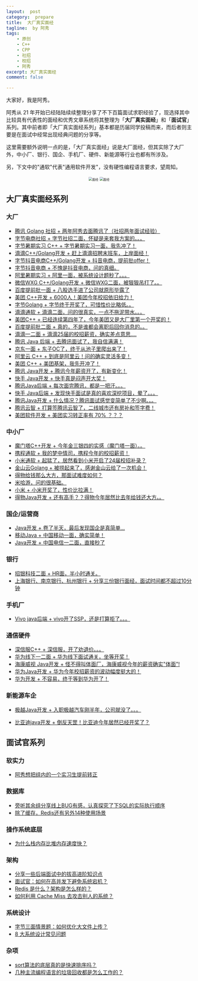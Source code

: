 ```yaml
---
layout:  post
category:  prepare
title:  大厂真实面经
tagline:  by 阿秀
tags:
    - 原创
    - C++
    - CPP
    - 社招
    - 校招
    - 阿秀
excerpt: 大厂真实面经
comment: false

---
```




大家好，我是阿秀。

阿秀从 21 年开始已经陆陆续续整理分享了不下百篇面试求职经验了，现选择其中比较具有代表性的面经和优秀文章系统将其整理为「**大厂真实面经**」和「**面试官**」系列。其中前者即「大厂真实面经系列」基本都是历届同学投稿而来，而后者则主要是在面试中经常出现经典问题的分享等。

这里需要额外说明一点的是，「大厂真实面经」说是大厂面经，但其实除了大厂外，中小厂、银行、国企、手机厂、硬件、新能源等行业也都有所涉及。

另，下文中的"通软"代表"通用软件开发"，没有硬性编程语言要求，望周知。

<div align="center" >
  <img src="./0-guide.assets/202503171454563.png" alt="面经" style="zoom: 60%;" />
  <img src="./0-guide.assets/202503171454467.png" alt="面经" style="zoom: 60%;" />
  </div>

## 大厂真实面经系列

### 大厂

- [腾讯 Golang 社招 + 两年阿秀去面腾讯了（社招两年面试经验）](https://mp.weixin.qq.com/s/UyiaWuQzmL6es-s6Ob_tCQ)
- [字节电商社招 + 字节社招二面，怀疑是来套我方案的。。。](https://mp.weixin.qq.com/s?__biz=Mzk0ODU4MzEzMw==&mid=2247515955&idx=1&sn=05324b9d690317f80b0b2b117c07386b&chksm=c3679081f4101997a0d302fe678db9a96fffc7e40bcf3ec37419348a8b242aa176f69246c90b&scene=178&cur_album_id=3240469374491459584#rd)
- [字节暑期实习 C++ + 字节暑期实习一面，我先冲了！](https://mp.weixin.qq.com/s?__biz=Mzk0ODU4MzEzMw==&mid=2247521575&idx=1&sn=1ba534fadba3cf1c294312a1d2aa54e8&chksm=c367ba95f410338331e5eb1411747d0ba3e804901c969349691383ee095a60be8c264e684214&scene=178&cur_album_id=3240469374491459584#rd)
- [滴滴C++/Golang开发 + 赶上滴滴招聘末班车，上岸面经！](https://mp.weixin.qq.com/s?__biz=Mzk0ODU4MzEzMw==&mid=2247512149&idx=1&sn=7258af18551626f4f0e0680313bbf9f3&chksm=c3679fe7f41016f146a52d42e87656222cf63ba224709daa8753529002015aead5e7a96c5e99&scene=178&cur_album_id=3240469374491459584#rd)
- [字节抖音电商C++/Golang开发 +  抖音电商，提前批offer！](https://mp.weixin.qq.com/s?__biz=Mzk0ODU4MzEzMw==&mid=2247512189&idx=1&sn=8e128be61b1c7e4cc27beecf8771181f&source=41#wechat_redirect)
- [字节抖音电商 + 不愧是抖音电商，问的真细。](https://mp.weixin.qq.com/s?__biz=Mzk0ODU4MzEzMw==&mid=2247512202&idx=1&sn=2de3af09c9497515c01e49e2eac9f68e&chksm=c3679f38f410162e0f45c0e9775b0b0cee15fde64a18fd4ac64f6cdb959cdfdb531ed4f9440d&scene=178&cur_album_id=3240469374491459584#rd)
- [阿里暑期实习 + 阿里一面，被系统设计题秒了。。。](https://mp.weixin.qq.com/s?__biz=Mzk0ODU4MzEzMw==&mid=2247521707&idx=1&sn=da92c5da8029d218126fb18049755420&chksm=c367ba19f410330fcf7cf0a10d0281ed53dd5fe93ca4f04140f59160e3e1e2a186cc131b990c&scene=178&cur_album_id=3240469374491459584#rd)
- [微信WXG C++/Golang开发 + 微信WXG二面，被狠狠吊打了。。](https://mp.weixin.qq.com/s?__biz=Mzk0ODU4MzEzMw==&mid=2247515840&idx=1&sn=b20988be9eba0b742f645e91a6824a09&chksm=c3679172f4101864811c7201549fcb6f0ed0589e2f722ca73b3ae323349f587c146911fca1ce&scene=178&cur_album_id=3240469374491459584#rd)
- [百度提前批一面 + 八股选手进了公司就原形毕露了](https://mp.weixin.qq.com/s?__biz=Mzk0ODU4MzEzMw==&mid=2247518058&idx=1&sn=836e5a817c91b1e7e4fe9fda4849fe88&chksm=c367a8d8f41021cee12f4c97649b76848e1f4d8ae7209aa4ca9c0eb27ac2b76c091af65dd88c&scene=178&cur_album_id=3240469374491459584#rd)
- [美团 C++开发 + 6000人！美团今年校招依旧给力！](https://mp.weixin.qq.com/s?__biz=Mzk0ODU4MzEzMw==&mid=2247518231&idx=1&sn=c9db84222305dc99602eeaaf0243fe55&chksm=c367a7a5f4102eb31e9401d65898a92de0f79a220894d99780b539be1ab54024474f564c9ac0&scene=178&cur_album_id=3240469374491459584#rd)
- [字节Golang + 字节终于开奖了，可惜性价比略低。。](https://mp.weixin.qq.com/s?__biz=Mzk0ODU4MzEzMw==&mid=2247520279&idx=1&sn=aff0774eb1dc80d31caf08228be3b5a2&chksm=c367bfa5f41036b305d980afd162f672d815fd0beae4dfc521aaf7ccf58aa056ac1b6a66c465&scene=178&cur_album_id=3240469374491459584#rd)
- [滴滴通软 + 滴滴二面，问的很真实，一点不拖泥带水。。。](https://mp.weixin.qq.com/s?__biz=Mzk0ODU4MzEzMw==&mid=2247516211&idx=1&sn=817f1453e12e917110e708a768466394&chksm=c367af81f4102697ab2cf18ae2e9b1ba5c595c0c3f98f0521a8fde79f0fca49af701ad0d8545&scene=178&cur_album_id=3240469374491459584#rd)
- [美团C++ + 已经连续第四年了，今年美团又是大厂里第一个开奖的！](https://mp.weixin.qq.com/s?__biz=Mzk0ODU4MzEzMw==&mid=2247520102&idx=1&sn=19983ae223e5eb7933e3c882cd8ef392&chksm=c367a0d4f41029c24860d61059b5d11a3cf0c4b03d109f91e10caaba03976f85e58912181553&scene=178&cur_album_id=3240469374491459584&poc_token=HJrJ3mejl8ldAzOlKvyvSfLELDnAGQhnlj_8Q33p)
- [百度提前批二面 + 真的，不是谁都会离职后回你消息的。。](https://mp.weixin.qq.com/s?__biz=Mzk0ODU4MzEzMw==&mid=2247518133&idx=1&sn=77de546715823690e9952213c6a1c51b&chksm=c367a807f4102111ca484b78720020d99d2f2e80a33f2caefbb9f5fa0b9cd177aeb7bc6076f4&scene=178&cur_album_id=3240469374491459584#rd)
- [滴滴一二面 + 滴滴25届的校招薪资，确实差点意思....](https://mp.weixin.qq.com/s?__biz=Mzk0ODU4MzEzMw==&mid=2247521192&idx=1&sn=d759e602a48a797708f35d722379da15&chksm=c367bc1af410350cd8e1ac1ae61bbffc245dd8d502d69000ed6fc6555dcbc02619d3152acaf1&scene=178&cur_album_id=3240469374491459584#rd)
- [腾讯 Java 后端 + 去腾讯面试了，我自信满满！](https://mp.weixin.qq.com/s/NZ8tQN-MaBOY7waRiMLyBg)
- [京东一面 + 东子OC了，终于从池子里爬出来了！](https://mp.weixin.qq.com/s/H7i9xnW3LG05rpqvQEL7Aw)
- [阿里云 C++ + 到底是阿里云！问的确实灵活多变！](https://mp.weixin.qq.com/s/T_gwKZb48c6TpSb6wgoIRA)
- [美团 C++ + 美团基架，我先开冲了！](https://mp.weixin.qq.com/s/f3o85XeoreEIfcA2X-cyTg)
- [腾讯 Java开发 + 腾讯今年薪资开了，有新变化！](https://mp.weixin.qq.com/s?__biz=Mzk0ODU4MzEzMw==&mid=2247520550&idx=1&sn=b368bc11f3987c12c93e6a580e36f9f3&chksm=c367be94f410378260e9abffc80198f5867d9293cf7b8079e80f78087e7b4cceee1f1b294644&scene=178&cur_album_id=3240469374491459584#rd)
- [快手 Java开发 + 快手真是闷声开大奖！](https://mp.weixin.qq.com/s?__biz=Mzk0ODU4MzEzMw==&mid=2247520424&idx=1&sn=29283ecc7f5c1e8a9bfa7985306563a4&chksm=c367bf1af410360c84be31da736a72b98be2d5be37fb4609d48229083d3a132e06d1eef5eab6&scene=178&cur_album_id=3240469374491459584#rd)
- [腾讯Java后端 + 每次面完腾讯，都是一把汗。。。](https://mp.weixin.qq.com/s/fuz5DZUfnzZMPRTTW55d5Q)
- [快手 Java后端 + 发现快手面试是真的喜欢深挖项目，晕了。。。](https://mp.weixin.qq.com/s/tlo2kB-M914NqXsG7OS8aA)
- [腾讯Java开发 + 什么情况？腾讯面试感觉变简单了不少啊。。。](https://mp.weixin.qq.com/s/VB5YpC0ZWewQR8edtpOSsQ)
- [腾讯云智 + 打算签腾讯云智了，二线城市还有房补和签字费！](https://mp.weixin.qq.com/s?__biz=Mzk0ODU4MzEzMw==&mid=2247520816&idx=1&sn=6f0fbd5a0c6034112a9cb4a8e003f278&chksm=c367bd82f4103494c4aa765590e534233ea3ff450937214f99b6f841e142d142bbfac7c35a81&scene=178&cur_album_id=3240469374491459584#rd)
- [美团软件开发 + 美团实习转正率有 70% ？？？](https://mp.weixin.qq.com/s?__biz=Mzk0ODU4MzEzMw==&mid=2247518151&idx=1&sn=267f72f0f0eb30b14d5e6133d4cf1085&chksm=c367a875f41021638076342a0da9ce94f763d5b3adb0ee6818d98fd50a4ed54c8df098b2f178&scene=178&cur_album_id=3240469374491459584#rd)

### 中小厂

- [魔门塔C++开发 + 今年金三银四的实感（魔门塔一面）。。](https://mp.weixin.qq.com/s/FYM0o34hAR5mkuFYIg8nOA)
- [携程通软 + 我的梦中情司，携程今年的校招薪资！](https://mp.weixin.qq.com/s?__biz=Mzk0ODU4MzEzMw==&mid=2247521053&idx=1&sn=949f136f628fc36f3a3484fb2a8fe3ff&chksm=c367bcaff41035b931753d795dd6fbe0c5695ffa2112850f8527337474fce4ebda9e205efb08&scene=178&cur_album_id=3240469374491459584#rd)
- [小米通软 + 起猛了，居然看到小米开启了24届校招补录？](https://mp.weixin.qq.com/s?__biz=Mzk0ODU4MzEzMw==&mid=2247519241&idx=1&sn=cab4ee668b1e31efdba78be93b9adee0&chksm=c367a3bbf4102aada6650cb0fa8097792c0bcce8692db3ef89c490219ae2deef0974dd9ec7a3&scene=178&cur_album_id=3240469374491459584#rd)
- [金山云Golang + 被捞起来了，感谢金山云给了一次机会！](https://mp.weixin.qq.com/s/Zv-SuTvrNDd-FqWrzWpyuw)
- [得物给钱那么大方，那面试难度如何？]( https://mp.weixin.qq.com/s/DpiREUYchdML0WAiW0d7eA) 
- [米哈游，问的很基础。](https://mp.weixin.qq.com/s/6VXbafbHb5_Gxi4nVE1deg)
- [小米 + 小米开奖了，性价比拉满！](https://mp.weixin.qq.com/s?__biz=Mzk0ODU4MzEzMw==&mid=2247520207&idx=1&sn=81f150f9fe3ef7267a719db1c1044dba&chksm=c367a07df410296b953fab97e1fc79227f28e1d88ed9140f24d6114ee9b7d62961db9b8690bf&scene=178&cur_album_id=3240469374491459584#rd)
- [得物Java开发 + 还有高手？？得物今年居然比去年给钱还大方。。](https://mp.weixin.qq.com/s?__biz=Mzk0ODU4MzEzMw==&mid=2247520743&idx=1&sn=64e592c230ba2d8c6000b9870a748d77&chksm=c367be55f41037437af2ab916337d3c70331e5b51877a71a132ae83bd6b0830a937de9403bb7&scene=178&cur_album_id=3240469374491459584#rd)

### 国企/运营商

- [Java开发 + 卷了半天，最后发现国企是真简单...](https://mp.weixin.qq.com/s/eN468sGVuY59x7LrFfQ3-A)
- [移动Java + 中国移动一面，确实简单！](https://mp.weixin.qq.com/s?__biz=Mzk0ODU4MzEzMw==&mid=2247521529&idx=1&sn=36b4bb276d7ccb95bb14e61aac78b9cd&chksm=c367bb4bf410325dcdf558ea0f2236cf32e95866b564ece9aa7f8c9df162d825b450dc292066&scene=178&cur_album_id=3240469374491459584#rd)
- [Java开发 + 中国电信一二面，直接秒了](https://mp.weixin.qq.com/s/a4o31awu_Rn5r7utm79iYQ)

### 银行

- [招银科技二面 + HR面，半小时通关。](https://mp.weixin.qq.com/s?__biz=Mzk0ODU4MzEzMw==&mid=2247519180&idx=1&sn=a3c1d594202ffff1ba6006c2f563ae03&chksm=c367a47ef4102d68942789f2da1aa1826ff6bb25c446719a2768812432609a589d9065090c7f&scene=178&cur_album_id=3240469374491459584#rd)
- [上海银行、南京银行、杭州银行 + 分享三份银行面经，面试时间都不超过10分钟](https://mp.weixin.qq.com/s/S1mQtCrTmLha0v8GDk630Q)

### 手机厂

- [Vivo java后端 + vivo开了SSP，还是打算拒了。。。](https://mp.weixin.qq.com/s?__biz=Mzk0ODU4MzEzMw==&mid=2247520059&idx=1&sn=823d02c4b543a59a73bcde42f13385c5&chksm=c367a089f410299f2cdcc60e50ade6aa3b2933ed5781ef5fc8dc55089cdcb379a2c230cca590&scene=178&cur_album_id=3240469374491459584#rd)

### 通信硬件

- [深信服C++ + 深信服，开了劝退价。。。](https://mp.weixin.qq.com/s?__biz=Mzk0ODU4MzEzMw==&mid=2247519994&idx=1&sn=6962082dd6416f4bf59e169242f67134&chksm=c367a148f410285e609b76159fa8ddfecb5a117ee091f9e3ff37792718e97dbc43c8c4e09a7b&scene=178&cur_album_id=3240469374491459584#rd)
- [华为线下一二面 + 华为线下面试通关，坐等开奖！](https://mp.weixin.qq.com/s?__biz=Mzk0ODU4MzEzMw==&mid=2247519913&idx=1&sn=c46c65c387c05cb5435139d8d18eb318&chksm=c367a11bf410280dc1579e273303da877f4317c3ec52b7c2eefcce8fdd1367169567d94a65fc&scene=178&cur_album_id=3240469374491459584#rd)
- [海康威视 Java开发 + 怪不得叫体面厂，海康威视今年的薪资确实"体面"!](https://mp.weixin.qq.com/s?__biz=Mzk0ODU4MzEzMw==&mid=2247520085&idx=1&sn=84e872562197880c6b2e86b4a523a546&chksm=c367a0e7f41029f181b80c1f638f39d71a5de036c506380d9413dacabb592a45aaba663b8d64&scene=178&cur_album_id=3240469374491459584#rd)
- [华为Java开发 + 华为今年校招薪资的波动幅度挺大的！](https://mp.weixin.qq.com/s?__biz=Mzk0ODU4MzEzMw==&mid=2247520461&idx=1&sn=90c27d4ea92774ad0f6bf2a045b1bb40&chksm=c367bf7ff41036698eacd4cc44936bc23825bf56c0a714be2c5af3050510fff851f8d72bb3cd&scene=178&cur_album_id=3240469374491459584#rd)
- [华为开发 + 不容易，终于等到华为开了！](https://mp.weixin.qq.com/s?__biz=Mzk0ODU4MzEzMw==&mid=2247520609&idx=1&sn=0dcdd51da95b3adb60f66d800a891131&chksm=c367bed3f41037c52cecdd758c59f0960c837c4dde58f569b0b6da1085ceafc2c657050ded1b&scene=178&cur_album_id=3240469374491459584#rd)

### 新能源车企

- [极越Java开发 + 入职极越汽车刚半年，公司就没了。。。](https://mp.weixin.qq.com/s?__biz=Mzk0ODU4MzEzMw==&mid=2247520952&idx=1&sn=486a1c5fd66d6d880733796e6fb04016&chksm=c367bd0af410341c5475fb4261e6b57d051fb73bcc0d06fcdde7872572a9bc20a0a34c9af018&scene=178&cur_album_id=3240469374491459584#rd)

- [比亚迪java开发 + 倒反天罡！比亚迪今年居然已经开奖了？](https://mp.weixin.qq.com/s?__biz=Mzk0ODU4MzEzMw==&mid=2247519687&idx=1&sn=d11c753da8b981b269fa3202ca73c43b&chksm=c367a275f4102b63577c086afcd95d0664971bfa2e9b239e70354a760d46553c081fc8b493a5&scene=178&cur_album_id=3240469374491459584#rd)

## 面试官系列

### 软实力

- [阿秀想把组内的一个实习生提前转正](https://mp.weixin.qq.com/s?__biz=Mzk0ODU4MzEzMw==&mid=2247521763&idx=1&sn=aa74c156b7b4d975300690fecdecdec6&chksm=c367ba51f41033477ba5da5c5bb4463f9979268721310dca0938874ea8c354f2796ed0bbd73a&token=1546638836&lang=zh_CN#rd)

### 数据库

- [旁听其余组分享线上BUG有感，认真探究了下SQL的实际执行顺序](https://mp.weixin.qq.com/s?__biz=Mzk0ODU4MzEzMw==&mid=2247519488&idx=2&sn=96842b00a22c6777a83816933b97ab3b&chksm=c367a2b2f4102ba41e0fc0e0b58d761d370423c3b557ef2f8fd0e1fd3be01e049bc5cec6d893&token=1546638836&lang=zh_CN#rd)
- [除了缓存，Redis还有另外14种使用场景](https://mp.weixin.qq.com/s?__biz=Mzk0ODU4MzEzMw==&mid=2247521512&idx=2&sn=23fd331c5f86678744555539ae47b237&chksm=c367bb5af410324c99dc9fe864a979fea387e2357e6e7bbe3b17f01bdeb334f5e69fa72ea49b&token=1546638836&lang=zh_CN#rd)

### 操作系统底层

- [为什么栈内存比堆内存速度快？](https://mp.weixin.qq.com/s?__biz=Mzk0ODU4MzEzMw==&mid=2247521250&idx=2&sn=11fe7c7bfdcaffc8d6c8fc3c44033d56&chksm=c367bc50f410354657499ad0109509c8e7bce8b41dcb2466b58638967b8254c79ab107f41765&token=1546638836&lang=zh_CN#rd)

### 架构

- [分享一些后端面试中的拔高进阶知识点](https://mp.weixin.qq.com/s?__biz=Mzk0ODU4MzEzMw==&mid=2247521203&idx=2&sn=e91e4d5df0bf9ba21527f1f723e4b7b7&chksm=c367bc01f41035178d04cbbbf293d977cb2c19c10b6715d5deb2a49457a231eb1d0ff4a8973f&token=1546638836&lang=zh_CN#rd)
- [面试官：如何在高并发下避免系统宕机？](https://mp.weixin.qq.com/s?__biz=Mzk0ODU4MzEzMw==&mid=2247521692&idx=2&sn=71969f702c3615b0355f5666036cf6cf&chksm=c367ba2ef410333867e632b85d8ee675101aec8d8db77f79ba2f40f0fdf077031a8f6fdfd716&token=1546638836&lang=zh_CN#rd)
- [Redis 是什么？架构是怎么样的？](https://mp.weixin.qq.com/s?__biz=Mzk0ODU4MzEzMw==&mid=2247520881&idx=2&sn=f4d0b44ab1455ac6823bec5ec5336d3d&chksm=c367bdc3f41034d5bea19c2ece392d95f593e64367d05444cb9c2ee07a6dafa3020878160047&token=1546638836&lang=zh_CN#rd)
- [如何利用 Cache Miss 去攻击别人的系统？](https://mp.weixin.qq.com/s/KjbD5H_11gN0SQbtQRN5lQ?token=374220436&lang=zh_CN)

### 系统设计

- [字节三面情景题：如何优化大文件上传？](https://mp.weixin.qq.com/s?__biz=Mzk0ODU4MzEzMw==&mid=2247521672&idx=2&sn=62a5424779f0b58794b94cef6944fcdc&chksm=c367ba3af410332c929e9fd85a8e75c16db40235195b45f69ef3bc0a91c082abea0a3eb5f31f&token=1546638836&lang=zh_CN#rd)
- [8 大系统设计常见问题](https://mp.weixin.qq.com/s/Gj09p214Ua4q0g8BbDtQhw?token=374220436&lang=zh_CN)

### 杂项

- [sort算法的底层真的是快速排序吗？](https://mp.weixin.qq.com/s?__biz=Mzk0ODU4MzEzMw==&mid=2247520693&idx=2&sn=8fe8bba68e8d870c7e61c75e1505a647&chksm=c367be07f410371115a453be66449842e596fba9316be4bf3ddf418937bb49b483b4990e028a&token=1546638836&lang=zh_CN#rd)
- [几种主流编程语言的垃圾回收都是怎么工作的？](https://mp.weixin.qq.com/s/1BTuJUkvWYsSHfIIMHRYNg?token=374220436&lang=zh_CN)

